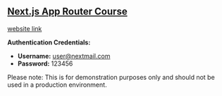 ## [Next.js App Router Course](https://nextjs.org/learn)

[website link](https://nextjs-practice-by-sabadash.vercel.app/)

**Authentication Credentials:**

- **Username:** user@nextmail.com
- **Password:** 123456

Please note: This is for demonstration purposes only and should not be used in a production environment.
